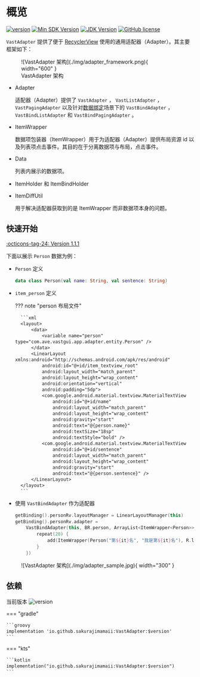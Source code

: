 # 概览

[![version](https://img.shields.io/maven-central/v/io.github.sakurajimamaii/VastAdapter)](https://img.shields.io/maven-central/v/io.github.sakurajimamaii/VastAdapter)
[![Min SDK Version](https://img.shields.io/badge/min%20sdk%20version-23-yellowgreen)](https://img.shields.io/badge/min%20sdk%20version-23-yellowgreen)
[![JDK Version](https://img.shields.io/badge/jdk%20version-17-2300b894?style=flat)](https://img.shields.io/badge/jdk%20version-17-2300b894)
[![GitHub license](https://img.shields.io/badge/license-Apache%20License%202.0-blue.svg?style=flat)](https://www.apache.org/licenses/LICENSE-2.0)

`VastAdapter` 提供了便于 [RecyclerView](https://developer.android.com/develop/ui/views/layout/recyclerview?hl=zh-cn) 使用的通用适配器（Adapter）。其主要框架如下：

<figure markdown>
  ![VastAdapter 架构](./img/adapter_framework.png){ width="600" }
  <figcaption>VastAdapter 架构</figcaption>
</figure>

- Adapter
  
    适配器（Adapter）提供了 `VastAdapter` ， `VastListAdapter` ， `VastPagingAdapter` 以及针对[数据绑定](https://developer.android.com/topic/libraries/data-binding?hl=zh-cn)场景下的 `VastBindAdapter` ， `VastBindListAdapter` 和 `VastBindPagingAdapter` 。

- ItemWrapper

    数据项包装器（ItemWrapper）用于为适配器（Adapter）提供布局资源 id 以及列表项点击事件。其目的在于分离数据项与布局，点击事件。

- Data

    列表内展示的数据项。

- ItemHolder 和 ItemBindHolder
- ItemDiffUtil

    用于解决适配器获取到的是 ItemWrapper 而非数据项本身的问题。

## 快速开始

[:octicons-tag-24: Version 1.1.1](https://ave.entropy2020.cn/version/VastAdapter/#111)

下面以展示 `Person` 数据为例：

- `Person` 定义

    ```kotlin
    data class Person(val name: String, val sentence: String)
    ```

- `item_person` 定义
  
    ??? note "person 布局文件"

        ```xml
        <layout>
            <data>
                <variable name="person" type="com.ave.vastgui.app.adapter.entity.Person" />
            </data>
            <LinearLayout xmlns:android="http://schemas.android.com/apk/res/android"
                android:id="@+id/item_textview_root"
                android:layout_width="match_parent"
                android:layout_height="wrap_content"
                android:orientation="vertical"
                android:padding="5dp">
                <com.google.android.material.textview.MaterialTextView
                    android:id="@+id/name"
                    android:layout_width="match_parent"
                    android:layout_height="wrap_content"
                    android:gravity="start"
                    android:text="@{person.name}"
                    android:textSize="18sp"
                    android:textStyle="bold" />
                <com.google.android.material.textview.MaterialTextView
                    android:id="@+id/sentence"
                    android:layout_width="match_parent"
                    android:layout_height="wrap_content"
                    android:gravity="start"
                    android:text="@{person.sentence}" />
            </LinearLayout>
        </layout>
        ```

- 使用 `VastBindAdapter` 作为适配器

    ```kotlin
    getBinding().personRv.layoutManager = LinearLayoutManager(this)
    getBinding().personRv.adapter =
        VastBindAdapter(this, BR.person, ArrayList<ItemWrapper<Person>>().apply {
            repeat(20) {
                add(ItemWrapper(Person("第${it}名", "我是第${it}名"), R.layout.item_person))
            }
        })
    ```

<figure markdown>
  ![VastAdapter 架构](./img/adapter_sample.jpg){ width="300" }
</figure>

## 依赖

当前版本 ![version](https://img.shields.io/maven-central/v/io.github.sakurajimamaii/VastAdapter)

=== "gradle"

    ```groovy
    implementation 'io.github.sakurajimamaii:VastAdapter:$version'
    ```

=== "kts"

    ```kotlin
    implementation("io.github.sakurajimamaii:VastAdapter:$version")
    ```
